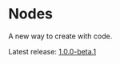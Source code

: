 # Nodes
A new way to create with code.

Latest release: [1.0.0-beta.1](https://github.com/nodes-io/nodes-io/releases)
